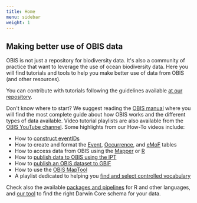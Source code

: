 ```yaml
---
title: Home
menu: sidebar
weight: 1
---
```


## Making better use of OBIS data

OBIS is not just a repository for biodiversity data. It's also a community of practice that want to leverage the use of ocean biodiversity data. Here you will find tutorials and tools to help you make better use of data from OBIS (and other resources).

You can contribute with tutorials following the guidelines available [at our repository](https://github.com/iobis/resources).

Don't know where to start? We suggest reading the [OBIS manual](https://manual.obis.org/) where you will find the most complete guide about how OBIS works and the different types of data available. Video tutorial playlists are also available from the [OBIS YouTube channel](https://www.youtube.com/@oceanbiodiversityinformati6931/playlists). Some highlights from our How-To videos include:

* How to [construct eventIDs](https://www.youtube.com/watch?v=Upt6LPJ0Bn8&list=PLlgUwSvpCFS4TS7ZN0fhByj_3EBZ5lXbF&index=2&t=6s)
* How to create and format the [Event](https://www.youtube.com/watch?v=jyy6QO_p7v8&list=PLlgUwSvpCFS4TS7ZN0fhByj_3EBZ5lXbF&index=4), [Occurrence](https://www.youtube.com/watch?v=G_AmAmS7ILc&list=PLlgUwSvpCFS4TS7ZN0fhByj_3EBZ5lXbF&index=5), and [eMoF](https://www.youtube.com/watch?v=EjM0HRrF1B4&list=PLlgUwSvpCFS4TS7ZN0fhByj_3EBZ5lXbF&index=6) tables
* How to access data from OBIS using the [Mapper](https://www.youtube.com/watch?v=9PSPEtqgjUI&list=PLlgUwSvpCFS4TS7ZN0fhByj_3EBZ5lXbF&index=11&t=1s) or [R](https://www.youtube.com/watch?v=8Ep4fGICQWU&list=PLlgUwSvpCFS4TS7ZN0fhByj_3EBZ5lXbF&index=12)
* How to [publish data to OBIS using the IPT](https://www.youtube.com/watch?v=i2P8mjo128o&list=PLlgUwSvpCFS4TS7ZN0fhByj_3EBZ5lXbF&index=8)
* How to [publish an OBIS dataset to GBIF](https://www.youtube.com/watch?v=HciufRG9hiI&list=PLlgUwSvpCFS4TS7ZN0fhByj_3EBZ5lXbF&index=10)
* How to use the [OBIS MapTool](https://www.youtube.com/watch?v=XM23WEvE364&list=PLlgUwSvpCFS4TS7ZN0fhByj_3EBZ5lXbF&index=14)
* A playlist dedicated to helping you [find and select controlled vocabulary](https://www.youtube.com/playlist?list=PLlgUwSvpCFS4hADB7Slf44V1KJauEU6Ul)

Check also the available [packages and pipelines](https://resources.obis.org/packages/) for R and other languages, and [our tool](https://resources.obis.org/find-your-dwc/) to find the right Darwin Core schema for your data.
